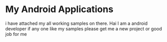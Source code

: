 # My Android Applications
i have attached my all working samples on there.
Hai I am a android developer if any one like my samples please get me a new project or good job for me
